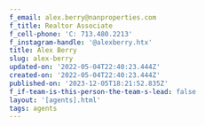 ```yaml
---
f_email: alex.berry@nanproperties.com
f_title: Realtor Associate
f_cell-phone: 'C: 713.480.2213'
f_instagram-handle: '@alexberry.htx'
title: Alex Berry
slug: alex-berry
updated-on: '2022-05-04T22:40:23.444Z'
created-on: '2022-05-04T22:40:23.444Z'
published-on: '2023-12-05T18:21:52.835Z'
f_if-team-is-this-person-the-team-s-lead: false
layout: '[agents].html'
tags: agents
---
```



